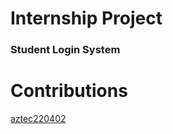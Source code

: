 # Internship Project
### Student Login System


# Contributions 
[aztec220402](https://github.com/aztec220402)
